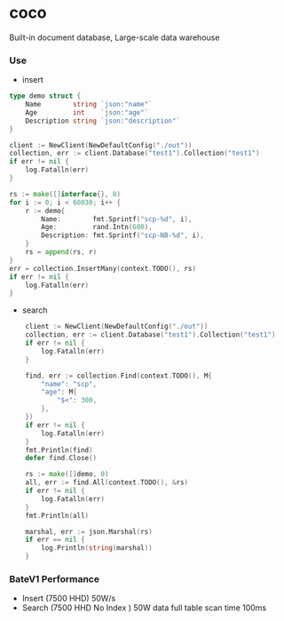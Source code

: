 # coco
Built-in document database, Large-scale data warehouse

### Use 
- insert
```go
type demo struct {
    Name        string `json:"name"`
	Age         int    `json:"age"`
	Description string `json:"description"`
}

client := NewClient(NewDefaultConfig("./out"))
collection, err := client.Database("test1").Collection("test1")
if err != nil {
    log.Fatalln(err)
}

rs := make([]interface{}, 0)
for i := 0; i < 60030; i++ {
    r := demo{
        Name:        fmt.Sprintf("scp-%d", i),
        Age:         rand.Intn(600),
        Description: fmt.Sprintf("scp-NB-%d", i),
    }
    rs = append(rs, r)
}
err = collection.InsertMany(context.TODO(), rs)
if err != nil {
    log.Fatalln(err)
}
```
- search
```go
    client := NewClient(NewDefaultConfig("./out"))
	collection, err := client.Database("test1").Collection("test1")
	if err != nil {
		log.Fatalln(err)
	}

	find, err := collection.Find(context.TODO(), M{
        "name": "scp",        
		"age": M{
			"$<": 300,
		},
	})
	if err != nil {
		log.Fatalln(err)
	}
	fmt.Println(find)
	defer find.Close()

	rs := make([]demo, 0)
	all, err := find.All(context.TODO(), &rs)
	if err != nil {
		log.Fatalln(err)
	}
	fmt.Println(all)

	marshal, err := json.Marshal(rs)
	if err == nil {
		log.Println(string(marshal))
	}
```

### BateV1 Performance
- Insert (7500 HHD)   50W/s
- Search (7500 HHD No Index )   50W data full table scan time 100ms